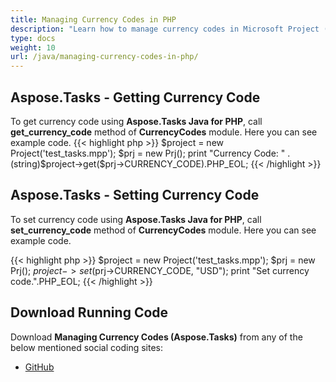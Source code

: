 ```yaml
---
title: Managing Currency Codes in PHP
description: "Learn how to manage currency codes in Microsoft Project (MPP/XML) files using Aspose.Tasks Java for PHP."
type: docs
weight: 10
url: /java/managing-currency-codes-in-php/
---
```


## **Aspose.Tasks - Getting Currency Code**
To get currency code using **Aspose.Tasks Java for PHP**, call **get_currency_code** method of **CurrencyCodes** module. Here you can see example code.
{{< highlight php >}}
$project = new Project('test_tasks.mpp');
$prj = new Prj();
print "Currency Code: " . (string)$project->get($prj->CURRENCY_CODE).PHP_EOL;
{{< /highlight >}}

## **Aspose.Tasks - Setting Currency Code**
To set currency code using **Aspose.Tasks Java for PHP**, call **set_currency_code** method of **CurrencyCodes** module. Here you can see example code.

{{< highlight php >}}
$project = new Project('test_tasks.mpp');
$prj = new Prj();
$project->set($prj->CURRENCY_CODE, "USD");
print "Set currency code.".PHP_EOL;
{{< /highlight >}}

## **Download Running Code**
Download **Managing Currency Codes (Aspose.Tasks)** from any of the below mentioned social coding sites:

- [GitHub](https://github.com/aspose-tasks/Aspose.Tasks-for-Java/blob/master/Plugins/Aspose_Tasks_Java_for_PHP/src/aspose/tasks/WorkingWithCurrencies/CurrencyCodes.php)
